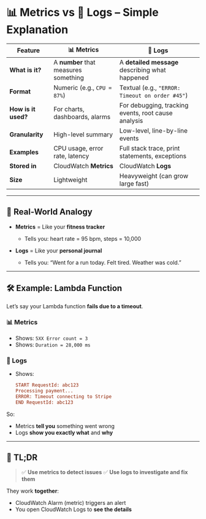 # 📊 **Metrics vs 📝 Logs – Simple Explanation**

| Feature             | 📊 **Metrics**                       | 📝 **Logs**                                         |
| ------------------- | ------------------------------------ | --------------------------------------------------- |
| **What is it?**     | A **number** that measures something | A **detailed message** describing what happened     |
| **Format**          | Numeric (e.g., `CPU = 87%`)          | Textual (e.g., `"ERROR: Timeout on order #45"`)     |
| **How is it used?** | For charts, dashboards, alarms       | For debugging, tracking events, root cause analysis |
| **Granularity**     | High-level summary                   | Low-level, line-by-line events                      |
| **Examples**        | CPU usage, error rate, latency       | Full stack trace, print statements, exceptions      |
| **Stored in**       | CloudWatch **Metrics**               | CloudWatch **Logs**                                 |
| **Size**            | Lightweight                          | Heavyweight (can grow large fast)                   |

---

## 🧠 Real-World Analogy

- **Metrics** = Like your **fitness tracker**

  - Tells you: heart rate = 95 bpm, steps = 10,000

- **Logs** = Like your **personal journal**

  - Tells you: “Went for a run today. Felt tired. Weather was cold.”

---

## 🛠️ Example: Lambda Function

Let’s say your Lambda function **fails due to a timeout**.

### 📊 Metrics

- Shows: `5XX Error count = 3`
- Shows: `Duration = 28,000 ms`

### 📝 Logs

- Shows:

  ```ini
  START RequestId: abc123
  Processing payment...
  ERROR: Timeout connecting to Stripe
  END RequestId: abc123
  ```

So:

- Metrics **tell you** something went wrong
- Logs **show you exactly what** and **why**

---

## 🧠 TL;DR

> ✅ **Use metrics to detect issues**
> ✅ **Use logs to investigate and fix them**

They work **together**:

- CloudWatch Alarm (metric) triggers an alert
- You open CloudWatch Logs to **see the details**
